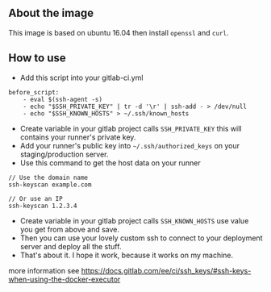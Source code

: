 ## About the image
This image is based on ubuntu 16.04 then install `openssl` and `curl`.

## How to use
- Add this script into your gitlab-ci.yml

```
before_script:
    - eval $(ssh-agent -s)
    - echo "$SSH_PRIVATE_KEY" | tr -d '\r' | ssh-add - > /dev/null
    - echo "$SSH_KNOWN_HOSTS" > ~/.ssh/known_hosts
```

- Create variable in your gitlab project calls `SSH_PRIVATE_KEY` this will contains your runner's private key.
- Add your runner's public key into `~/.ssh/authorized_keys` on your staging/production server.
- Use this command to get the host data on your runner

```
// Use the domain name
ssh-keyscan example.com

// Or use an IP
ssh-keyscan 1.2.3.4
```

- Create variable in your gitlab project calls `SSH_KNOWN_HOSTS` use value you get from above and save.
- Then you can use your lovely custom ssh to connect to your deployment server and deploy all the stuff.
- That's about it. I hope it work, because it works on my machine. 

more information see https://docs.gitlab.com/ee/ci/ssh_keys/#ssh-keys-when-using-the-docker-executor
